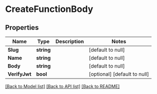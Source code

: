 # CreateFunctionBody

## Properties
Name | Type | Description | Notes
------------ | ------------- | ------------- | -------------
**Slug** | **string** |  | [default to null]
**Name** | **string** |  | [default to null]
**Body** | **string** |  | [default to null]
**VerifyJwt** | **bool** |  | [optional] [default to null]

[[Back to Model list]](../README.md#documentation-for-models) [[Back to API list]](../README.md#documentation-for-api-endpoints) [[Back to README]](../README.md)

